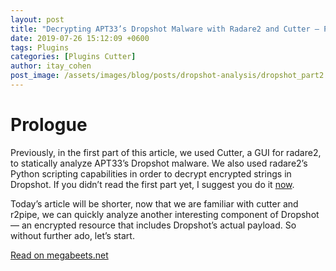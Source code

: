 ```yaml
---
layout: post
title: "Decrypting APT33’s Dropshot Malware with Radare2 and Cutter – Part 2"
date: 2019-07-26 15:12:09 +0600
tags: Plugins
categories: [Plugins Cutter]
author: itay_cohen
post_image: /assets/images/blog/posts/dropshot-analysis/dropshot_part2.png"
---
```


# Prologue

<p>Previously, in the first part of this article, we used Cutter, a GUI for radare2, to statically analyze APT33’s Dropshot malware. We also used radare2’s Python scripting capabilities in order to decrypt encrypted strings in Dropshot. If you didn’t read the first part yet, I suggest you do it <a href="https://www.megabeets.net/decrypting-dropshot-with-radare2-and-cutter-part-21">now</a>.</p><p>Today’s article will be shorter, now that we are familiar with cutter and r2pipe, we can quickly analyze another interesting component of Dropshot — an encrypted resource that includes Dropshot’s actual payload. So without further ado, let’s start.</p>

<a href="https://www.megabeets.net/decrypting-dropshot-with-radare2-and-cutter-part-2/" target="_blank" class="dwn-btn3 btn btn-primary"><span>Read on megabeets.net</span></a>
<but>